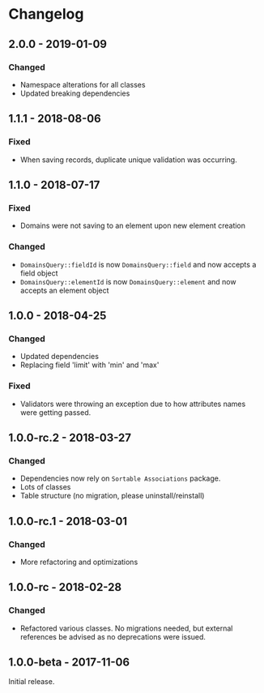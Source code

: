 Changelog
=========
## 2.0.0 - 2019-01-09
### Changed
- Namespace alterations for all classes
- Updated breaking dependencies 

## 1.1.1 - 2018-08-06
### Fixed
- When saving records, duplicate unique validation was occurring.

## 1.1.0 - 2018-07-17
### Fixed
- Domains were not saving to an element upon new element creation

### Changed
- `DomainsQuery::fieldId` is now `DomainsQuery::field` and now accepts a field object
- `DomainsQuery::elementId` is now `DomainsQuery::element` and now accepts an element object

## 1.0.0 - 2018-04-25
### Changed
- Updated dependencies
- Replacing field 'limit' with 'min' and 'max'

### Fixed
- Validators were throwing an exception due to how attributes names were getting passed.

## 1.0.0-rc.2 - 2018-03-27
### Changed
- Dependencies now rely on `Sortable Associations` package.
- Lots of classes
- Table structure (no migration, please uninstall/reinstall)

## 1.0.0-rc.1 - 2018-03-01
### Changed
- More refactoring and optimizations

## 1.0.0-rc - 2018-02-28
### Changed
- Refactored various classes.  No migrations needed, but external references be advised as
no deprecations were issued.

## 1.0.0-beta - 2017-11-06
Initial release.
